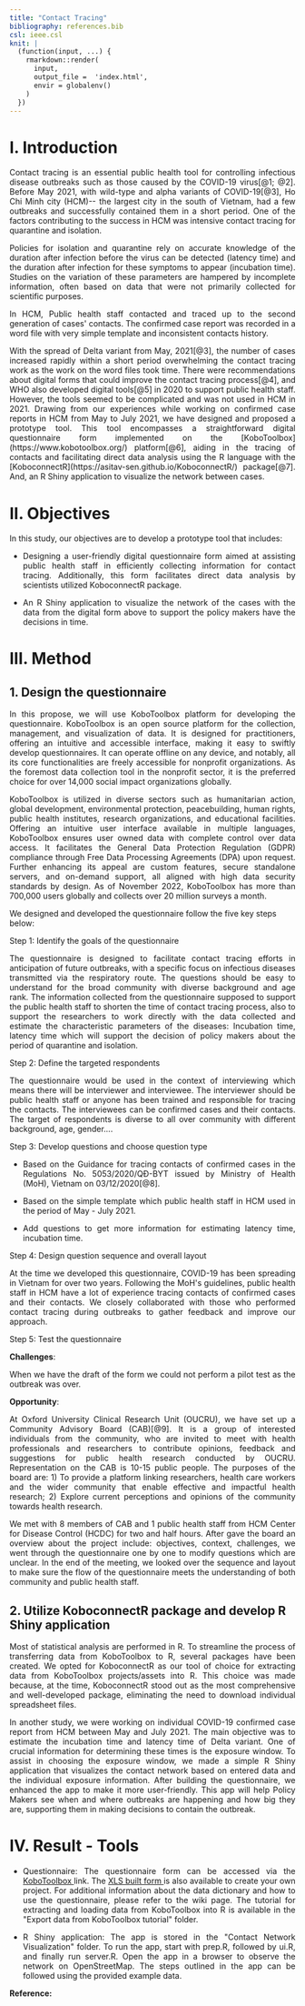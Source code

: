 ```yaml
---
title: "Contact Tracing"
bibliography: references.bib
csl: ieee.csl
knit: |
  (function(input, ...) {
    rmarkdown::render(
      input,
      output_file =  'index.html',
      envir = globalenv()
    )
  })  
---
```


# I. Introduction

<p align="justify">
Contact tracing is an essential public health tool for controlling infectious disease outbreaks such as those caused by the COVID-19 virus[@1; @2]. Before May 2021, with wild-type and alpha variants of COVID-19[@3], Ho Chi Minh city (HCM)-- the largest city in the south of Vietnam, had a few outbreaks and successfully contained them in a short period. One of the factors contributing to the success in HCM was intensive contact tracing for quarantine and isolation.
</p>

<p align="justify">
Policies for isolation and quarantine rely on accurate knowledge of the duration after infection before the virus can be detected (latency time) and the duration after infection for these symptoms to appear (incubation time). Studies on the variation of these parameters are hampered by incomplete information, often based on data that were not primarily collected for scientific purposes.
</p>

<p align="justify">
In HCM, Public health staff contacted and traced up to the second generation of cases' contacts. The confirmed case report was recorded in a word file with very simple template and inconsistent contacts history.
</p>

<p align="justify">
With the spread of Delta variant from May, 2021[@3], the number of cases increased rapidly within a short period overwhelming the contact tracing work as the work on the word files took time. There were recommendations about digital forms that could improve the contact tracing process[@4], and WHO also developed digital tools[@5] in 2020 to support public health staff. However, the tools seemed to be complicated and was not used in HCM in 2021. Drawing from our experiences while working on confirmed case reports in HCM from May to July 2021, we have designed and proposed a prototype tool. This tool encompasses a straightforward digital questionnaire form implemented on the [KoboToolbox](https://www.kobotoolbox.org/) platform[@6], aiding in the tracing of contacts and facilitating direct data analysis using the R language with the [KoboconnectR](https://asitav-sen.github.io/KoboconnectR/) package[@7]. And, an R Shiny application to visualize the network between cases.
</p>

# II. Objectives

In this study, our objectives are to develop a prototype tool that includes:

-   <p align="justify">Designing a user-friendly digital questionnaire form aimed at assisting public health staff in efficiently collecting information for contact tracing. Additionally, this form facilitates direct data analysis by scientists utilized KoboconnectR package.</p>

-   <p align="justify">An R Shiny application to visualize the network of the cases with the data from the digital form above to support the policy makers have the decisions in time.</p>

# III. Method

## 1. Design the questionnaire

<p align="justify">
In this propose, we will use KoboToolbox platform for developing the questionnaire. KoboToolbox is an open source platform for the collection, management, and visualization of data. It is designed for practitioners, offering an intuitive and accessible interface, making it easy to swiftly develop questionnaires. It can operate offline on any device, and notably, all its core functionalities are freely accessible for nonprofit organizations. As the foremost data collection tool in the nonprofit sector, it is the preferred choice for over 14,000 social impact organizations globally.
</p>

<p align="justify">
KoboToolbox is utilized in diverse sectors such as humanitarian action, global development, environmental protection, peacebuilding, human rights, public health institutes, research organizations, and educational facilities. Offering an intuitive user interface available in multiple languages, KoboToolbox ensures user owned data with complete control over data access. It facilitates the General Data Protection Regulation (GDPR) compliance through Free Data Processing Agreements (DPA) upon request. Further enhancing its appeal are custom features, secure standalone servers, and on-demand support, all aligned with high data security standards by design. As of November 2022, KoboToolbox has more than 700,000 users globally and collects over 20 million surveys a month.
</p>

We designed and developed the questionnaire follow the five key steps below:

Step 1: Identify the goals of the questionnaire

<p align="justify">
The questionnaire is designed to facilitate contact tracing efforts in anticipation of future outbreaks, with a specific focus on infectious diseases transmitted via the respiratory route. The questions should be easy to understand for the broad community with diverse background and age rank. The information collected from the questionnaire supposed to support the public health staff to shorten the time of contact tracing process, also to support the researchers to work directly with the data collected and estimate the characteristic parameters of the diseases: Incubation time, latency time which will support the decision of policy makers about the period of quarantine and isolation.
</p>

Step 2: Define the targeted respondents

<p align="justify">
The questionnaire would be used in the context of interviewing which means there will be interviewer and interviewee. The interviewer should be public health staff or anyone has been trained and responsible for tracing the contacts. The interviewees can be confirmed cases and their contacts. The target of respondents is diverse to all over community with different background, age, gender....
</p>

Step 3: Develop questions and choose question type

-   <p align="justify">Based on the Guidance for tracing contacts of confirmed cases in the Regulations No. 5053/2020/QĐ-BYT issued by Ministry of Health (MoH), Vietnam on 03/12/2020[@8].</p>

-   <p align="justify">Based on the simple template which public health staff in HCM used in the period of May - July 2021.</p>

-   <p align="justify">Add questions to get more information for estimating latency time, incubation time.</p>

Step 4: Design question sequence and overall layout

<p align="justify">
At the time we developed this questionnaire, COVID-19 has been spreading in Vietnam for over two years. Following the MoH's guidelines, public health staff in HCM have a lot of experience tracing contacts of confirmed cases and their contacts. We closely collaborated with those who performed contact tracing during outbreaks to gather feedback and improve our approach.
</p>

Step 5: Test the questionnaire

**Challenges**: <p align="justify">When we have the draft of the form we could not perform a pilot test as the outbreak was over.</p>

**Opportunity**: <p align="justify">At Oxford University Clinical Research Unit (OUCRU), we have set up a Community Advisory Board (CAB)[@9]. It is a group of interested individuals from the community, who are invited to meet with health professionals and researchers to contribute opinions, feedback and suggestions for public health research conducted by OUCRU. Representation on the CAB is 10-15 public people. The purposes of the board are: 1) To provide a platform linking researchers, health care workers and the wider community that enable effective and impactful health research; 2) Explore current perceptions and opinions of the community towards health research.</p>

<p align="justify">
We met with 8 members of CAB and 1 public health staff from HCM Center for Disease Control (HCDC) for two and half hours. After gave the board an overview about the project include: objectives, context, challenges, we went through the questionnaire one by one to modify questions which are unclear. In the end of the meeting, we looked over the sequence and layout to make sure the flow of the questionnaire meets the understanding of both community and public health staff.
</p>

## 2. Utilize KoboconnectR package and develop R Shiny application

<p align="justify">
Most of statistical analysis are performed in R. To streamline the process of transferring data from KoboToolbox to R, several packages have been created. We opted for KoboconnectR as our tool of choice for extracting data from KoboToolbox projects/assets into R. This choice was made because, at the time, KoboconnectR stood out as the most comprehensive and well-developed package, eliminating the need to download individual spreadsheet files.
</p>

<p align="justify">
In another study, we were working on individual COVID-19 confirmed case report from HCM between May and July 2021. The main objective was to estimate the incubation time and latency time of Delta variant. One of crucial information for determining these times is the exposure window. To assist in choosing the exposure window, we made a simple R Shiny application that visualizes the contact network based on entered data and the individual exposure information. After building the questionnaire, we enhanced the app to make it more user-friendly. This app will help Policy Makers see when and where outbreaks are happening and how big they are, supporting them in making decisions to contain the outbreak.
</p>

# IV. Result - Tools

-   <p align="justify">Questionnaire: The questionnaire form can be accessed via the <a href="https://ee.kobotoolbox.org/x/BfIvw6ed" title="Title"> KoboToolbox </a>link. The <a href="https://github.com/manhnguy/Contact-Tracing-for-Respiratory-Transmitted-Diseases/blob/main/questionnaire_built_form.xlsx" title="Title"> XLS built form </a> is also available to create your own project. For additional information about the data dictionary and how to use the questionnaire, please refer to the wiki page. The tutorial for extracting and loading data from KoboToolbox into R is available in the "Export data from KoboToolbox tutorial" folder.</p>

-   <p align="justify">R Shiny application: The app is stored in the "Contact Network Visualization" folder. To run the app, start with prep.R, followed by ui.R, and finally run server.R. Open the app in a browser to observe the network on OpenStreetMap. The steps outlined in the app can be followed using the provided example data.</p>

**Reference:**
